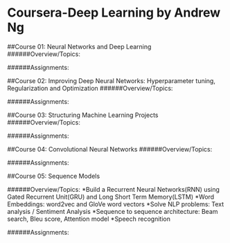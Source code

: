 # Coursera-Deep Learning by Andrew Ng




##Course 01: Neural Networks and Deep Learning
######Overview/Topics:


######Assignments:



##Course 02: Improving Deep Neural Networks: Hyperparameter tuning, Regularization and Optimization
######Overview/Topics:


######Assignments:



##Course 03: Structuring Machine Learning Projects
######Overview/Topics:


######Assignments:



##Course 04: Convolutional Neural Networks
######Overview/Topics:


######Assignments:




##Course 05: Sequence Models

######Overview/Topics:
*Build a Recurrent Neural Networks(RNN) using Gated Recurrent Unit(GRU) and Long Short Term Memory(LSTM)
*Word Embeddings: word2vec and GloVe word vectors
*Solve NLP problems: Text analysis / Sentiment Analysis
*Sequence to sequence architecture: Beam search, Bleu score, Attention model
*Speech recognition

######Assignments:



